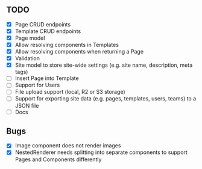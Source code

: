 ## TODO

- [X] Page CRUD endpoints
- [X] Template CRUD endpoints
- [X] Page model
- [X] Allow resolving components in Templates
- [X] Allow resolving components when returning a Page
- [X] Validation
- [X] Site model to store site-wide settings (e.g. site name, description, meta tags)
- [ ] Insert Page into Template
- [ ] Support for Users
- [ ] File upload support (local, R2 or S3 storage)
- [ ] Support for exporting site data (e.g. pages, templates, users, teams) to a JSON file
- [ ] Docs

## Bugs

- [X] Image component does not render images
- [X] NestedRenderer needs splitting into separate components to support Pages and Components differently